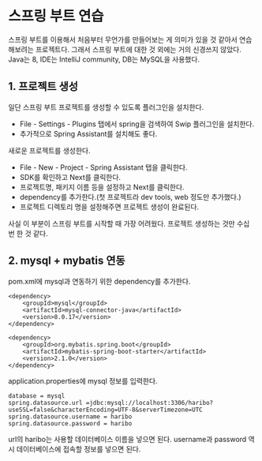 # 스프링 부트 연습
스프링 부트를 이용해서 처음부터 무언가를 만들어보는 게 의미가 있을 것 같아서 연습해보려는 프로젝트다.
그래서 스프링 부트에 대한 것 외에는 거의 신경쓰지 않았다.
Java는 8, IDE는 IntelliJ community, DB는 MySQL을 사용했다.

## 1. 프로젝트 생성
일단 스프링 부트 프로젝트를 생성할 수 있도록 플러그인을 설치한다.
* File - Settings - Plugins 탭에서 spring을 검색하여 Swip 플러그인을 설치한다.
* 추가적으로 Spring Assistant를 설치해도 좋다.

새로운 프로젝트를 생성한다.
* File - New - Project - Spring Assistant 탭을 클릭한다.
* SDK를 확인하고 Next를 클릭한다.
* 프로젝트명, 패키지 이름 등을 설정하고 Next를 클릭한다.
* dependency를 추가한다.(첫 프로젝트라 dev tools, web 정도만 추가했다.)
* 프로젝트 디렉토리 명을 설정해주면 프로젝트 생성이 완료된다.

사실 이 부분이 스프링 부트를 시작할 때 가장 어려웠다.
프로젝트 생성하는 것만 수십 번 한 것 같다.

## 2. mysql + mybatis 연동
pom.xml에 mysql과 연동하기 위한 dependency를 추가한다.
```
<dependency>
    <groupId>mysql</groupId>
    <artifactId>mysql-connector-java</artifactId>
    <version>8.0.17</version>
</dependency>

<dependency>
    <groupId>org.mybatis.spring.boot</groupId>
    <artifactId>mybatis-spring-boot-starter</artifactId>
    <version>2.1.0</version>
</dependency>
```

application.properties에 mysql 정보를 입력한다.
```
database = mysql
spring.datasource.url =jdbc:mysql://localhost:3306/haribo?useSSL=false&characterEncoding=UTF-8&serverTimezone=UTC
spring.datasource.username = haribo
spring.datasource.password = haribo
```
url의 haribo는 사용할 데이터베이스 이름을 넣으면 된다.
username과 password 역시 데이터베이스에 접속할 정보를 넣으면 된다.